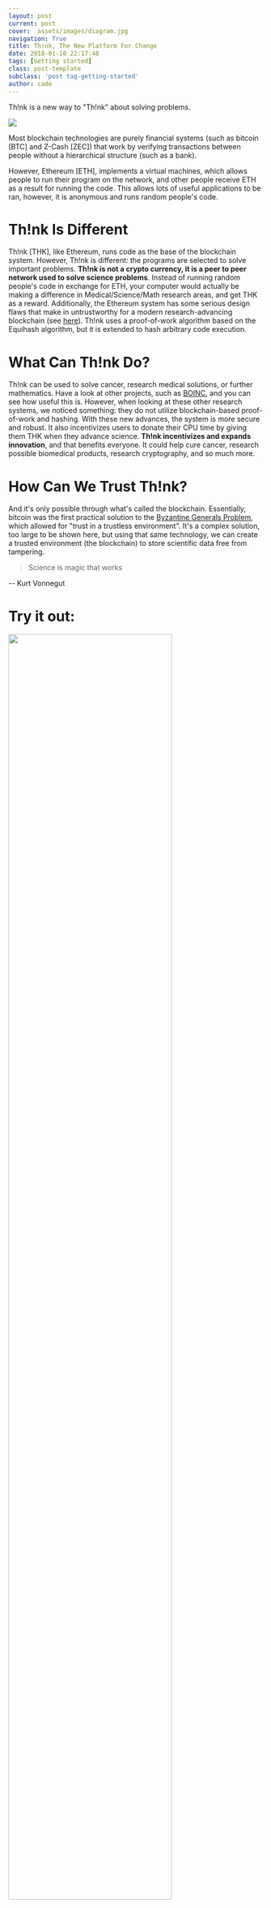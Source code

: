 ```yaml
---
layout: post
current: post
cover:  assets/images/diagram.jpg
navigation: True
title: Th!nk, The New Platform For Change
date: 2018-01-10 22:17:48
tags: [Getting started]
class: post-template
subclass: 'post tag-getting-started'
author: cade
---
```


Th!nk is a new way to "Th!nk" about solving problems.

<img src="{{site.myurl}}assets/images/montage-bw.jpg" float="right" style="clear: both;">


Most blockchain technologies are purely financial systems (such as bitcoin [BTC] and Z-Cash [ZEC]) that work by verifying transactions between people without a hierarchical structure (such as a bank).

However, Ethereum [ETH], implements a virtual machines, which allows people to run their program on the network, and other people receive ETH as a result for running the code. This allows lots of useful applications to be ran, however, it is anonymous and runs random people's code.

# Th!nk Is Different

Th!nk [THK], like Ethereum, runs code as the base of the blockchain system. However, Th!nk is different: the programs are selected to solve important problems. **Th!nk is not a crypto currency, it is a peer to peer network used to solve science problems**. Instead of running random people's code in exchange for ETH, your computer would actually be making a difference in Medical/Science/Math research areas, and get THK as a reward. Additionally, the Ethereum system has some serious design flaws that make in untrustworthy for a modern research-advancing blockchain (see [here](http://mashable.com/2017/11/08/ethereum-parity-bug/#i7TUq1rw_mq1)). Th!nk uses a proof-of-work algorithm based on the Equihash algorithm, but it is extended to hash arbitrary code execution.


# What Can Th!nk Do?

Th!nk can be used to solve cancer, research medical solutions, or further mathematics. Have a look at other projects, such as [BOINC](https://boinc.berkeley.edu/), and you can see how useful this is. However, when looking at these other research systems, we noticed something: they do not utilize blockchain-based proof-of-work and hashing. With these new advances, the system is more secure and robust. It also incentivizes users to donate their CPU time by giving them THK when they advance science. **Th!nk incentivizes and expands innovation**, and that benefits everyone. It could help cure cancer, research possible biomedical products, research cryptography, and so much more.


# How Can We Trust Th!nk?

And it's only possible through what's called the blockchain. Essentially, bitcoin was the first practical solution to the [Byzantine Generals Problem](https://en.wikipedia.org/wiki/Byzantine_fault_tolerance), which allowed for "trust in a trustless environment". It's a complex solution, too large to be shown here, but using that same technology, we can create a trusted environment (the blockchain) to store scientific data free from tampering.

 > Science is magic that works

-- Kurt Vonnegut



# Try it out:


<a href="{{site.myurl}}go"><img src="{{site.myurl}}assets/images/qr_code.jpg" style="width: 80%;"></a>



